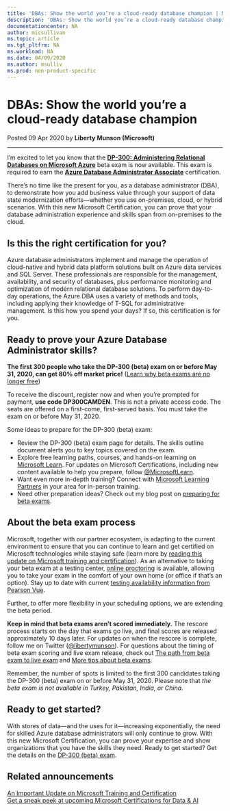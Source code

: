 ```yaml
---
title: 'DBAs: Show the world you’re a cloud-ready database champion | Microsoft Docs'
description: 'DBAs: Show the world you’re a cloud-ready database champion'
documentationcenter: NA 
author: micsullivan
ms.topic: article
ms.tgt_pltfrm: NA
ms.workload: NA
ms.date: 04/09/2020
ms.author: msulliv
ms.prod: non-product-specific
---
```

# DBAs: Show the world you’re a cloud-ready database champion

Posted 09 Apr 2020 by **Liberty Munson (Microsoft)**

___

I’m excited to let you know that the [**DP-300: Administering Relational Databases on Microsoft Azure**](/learn/certifications/exams/dp-300?wt.mc_id=mim_msl_smc_datacertw2_prm_WWLblog_202049) beta exam is now available. This exam is required to earn the [**Azure Database Administrator Associate**](/learn/certifications/azure-database-administrator-associate?wt.mc_id=mim_msl_smc_datacertw2_prm_WWLblog_202049) certification.

There’s no time like the present for you, as a database administrator (DBA), to demonstrate how you add business value through your support of data state modernization efforts—whether you use on-premises, cloud, or hybrid scenarios. With this new Microsoft Certification, you can prove that your database administration experience and skills span from on-premises to the cloud.

## Is this the right certification for you?

Azure database administrators implement and manage the operation of cloud-native and hybrid data platform solutions built on Azure data services and SQL Server. These professionals are responsible for the management, availability, and security of databases, plus performance monitoring and optimization of modern relational database solutions. To perform day-to-day operations, the Azure DBA uses a variety of methods and tools, including applying their knowledge of T-SQL for administrative management. Is this how you spend your days? If so, this certification is for you.

## Ready to prove your Azure Database Administrator skills?

**The first 300 people who take the DP-300 (beta) exam on or before May 31, 2020, can get 80% off market price!** ([Learn why beta exams are no longer free](https://www.microsoft.com/en-us/learning/community-blog-post.aspx?BlogId=8&Id=374922))

To receive the discount, register now and when you’re prompted for payment, **use code DP300CAMDEN**. This is not a private access code. The seats are offered on a first-come, first-served basis. You must take the exam on or before May 31, 2020.

Some ideas to prepare for the DP-300 (beta) exam:

- Review the DP-300 (beta) exam page for details. The skills outline document alerts you to key topics covered on the exam.
- Explore free learning paths, courses, and hands-on learning on [Microsoft Learn](/learn/browse). For updates on Microsoft Certifications, including new content available to help you prepare, follow [@MicrosoftLearn](https://twitter.com/MicrosoftLearn).
- Want even more in-depth training? Connect with [Microsoft Learning Partners](https://aka.ms/LearningPartners) in your area for in-person training.
- Need other preparation ideas? Check out my blog post on [preparing for beta exams](https://www.microsoft.com/en-us/learning/community-blog-post.aspx?BlogId=8&Id=374544).

## About the beta exam process

Microsoft, together with our partner ecosystem, is adapting to the current environment to ensure that you can continue to learn and get certified on Microsoft technologies while staying safe (learn more by [reading this update on Microsoft training and certification](https://www.microsoft.com/en-us/learning/community-blog-post.aspx?BlogId=8&Id=375289)). As an alternative to taking your beta exam at a testing center, [online proctoring](/learn/certifications/online-exams) is available, allowing you to take your exam in the comfort of your own home (or office if that’s an option). Stay up to date with current [testing availability information from Pearson Vue](https://home.pearsonvue.com/coronavirus-update).

Further, to offer more flexibility in your scheduling options, we are extending the beta period.

**Keep in mind that beta exams aren’t scored immediately.** The rescore process starts on the day that exams go live, and final scores are released approximately 10 days later. For updates on when the rescore is complete, follow me on Twitter ([@libertymunson](https://twitter.com/LibertyMunson)). For questions about the timing of beta exam scoring and live exam release, check out [The path from beta exam to live exam](https://www.microsoft.com/en-us/learning/community-blog-post.aspx?BlogId=8&Id=374675) and [More tips about beta exams](https://www.microsoft.com/en-us/learning/community-blog-post.aspx?BlogId=8&Id=374723).

Remember, the number of spots is limited to the first 300 candidates taking the DP-300 (beta) exam on or before May 31, 2020. Please note that _the beta exam is not available in Turkey, Pakistan, India, or China_.

## Ready to get started?

With stores of data—and the uses for it—increasing exponentially, the need for skilled Azure database administrators will only continue to grow. With this new Microsoft Certification, you can prove your expertise and show organizations that you have the skills they need. Ready to get started? Get the details on the [DP-300 (beta) exam](/learn/certifications/exams/dp-300?wt.mc_id=mim_msl_smc_datacertw2_prm_WWLblog_202049).

## Related announcements

[An Important Update on Microsoft Training and Certification](https://www.microsoft.com/en-us/learning/community-blog-post.aspx?BlogId=8&Id=375289)  
[Get a sneak peek at upcoming Microsoft Certifications for Data & AI](https://www.microsoft.com/en-us/learning/community-blog-post.aspx?BlogId=8&Id=375286)  
